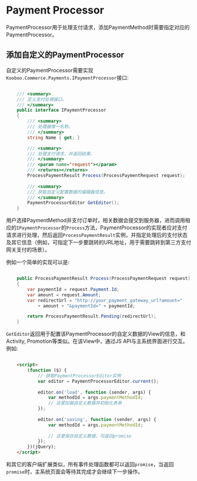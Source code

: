 # Payment Processor #

PaymentProcessor用于处理支付请求，添加PaymentMethod时需要指定对应的PaymentProcessor。

## 添加自定义的PaymentProcessor ##

自定义的PaymentProcessor需要实现`Kooboo.Commerce.Payments.IPaymentProcessor`接口:

```csharp

    /// <summary>
    /// 定义支付处理接口。
    /// </summary>
    public interface IPaymentProcessor
    {
        /// <summary>
        /// 处理器惟一名称。
        /// </summary>
        string Name { get; }

        /// <summary>
        /// 处理支付请求，并返回结果。
        /// </summary>
        /// <param name="request"></param>
        /// <returns></returns>
        ProcessPaymentResult Process(ProcessPaymentRequest request);
        
        /// <summary>
        /// 获取自定义配置数据的编辑器信息。
        /// </summary>
        PaymentProcessorEditor GetEditor();
    }

```

用户选择PaymentMethod并支付订单时，相关数据会提交到服务器，进而调用相应的`IPaymentProcessor`的`Process`方法，PaymentProcessor的实现者应对支付请求进行处理，然后返回`ProcessPaymentResult`实例，并指定处理后的支付状态及其它信息（例如，可指定下一步要跳转的URL地址，用于需要跳转到第三方支付网关支付的场景）。

例如一个简单的实现可以是:

```csharp

	public ProcessPaymentResult Process(ProcessPaymentRequest request)
	{
		var paymentId = request.Payment.Id;
		var amount = request.Amount;
		var redirectUrl = "http://your_payment_gateway_url?amount=" 
			+ amount + "&paymentId=" + paymentId;

		return ProcessPaymentResult.Pending(redirectUrl);
	}

```

`GetEditor`返回用于配置该PaymentProcessor的自定义数据的View的信息，和Activity, Promotion等类似。在该View中，通过JS API与主系统界面进行交互。例如:

```html

	<script>
	    (function ($) {
			// 获取PaymentProcessorEditor实例
	        var editor = PaymentProcessorEditor.current();
	
	        editor.on('load', function (sender, args) {
	            var methodId = args.paymentMethodId;
				// 这里加载自定义数据并初始化表单
	        });
	
	        editor.on('saving', function (sender, args) {
	            var methodId = args.paymentMethodId;
	
				// 这里保存自定义数据，可返回promise
	        });
	    })(jQuery);
	</script>

```

和其它的客户端扩展类似，所有事件处理函数都可以返回`promise`，当返回`promise`时，主系统页面会等待其完成才会继续下一步操作。